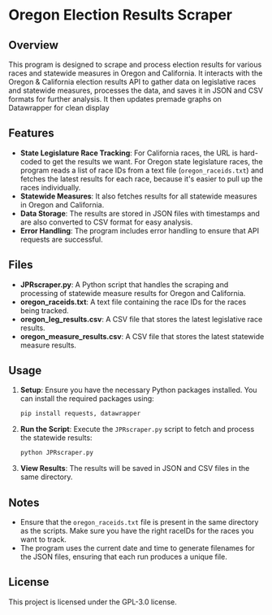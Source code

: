 # Oregon Election Results Scraper

## Overview

This program is designed to scrape and process election results for various races and statewide measures in Oregon and California. It interacts with the Oregon & California election results API to gather data on legislative races and statewide measures, processes the data, and saves it in JSON and CSV formats for further analysis. It then updates premade graphs on Datawrapper for clean display

## Features

- **State Legislature Race Tracking**: For California races, the URL is hard-coded to get the results we want. For Oregon state legislature races, the program reads a list of race IDs from a text file (`oregon_raceids.txt`) and fetches the latest results for each race, because it's easier to pull up the races individually.
- **Statewide Measures**: It also fetches results for all statewide measures in Oregon and California.
- **Data Storage**: The results are stored in JSON files with timestamps and are also converted to CSV format for easy analysis.
- **Error Handling**: The program includes error handling to ensure that API requests are successful.

## Files

- **JPRscraper.py**: A Python script that handles the scraping and processing of statewide measure results for Oregon and California.
- **oregon_raceids.txt**: A text file containing the race IDs for the races being tracked.
- **oregon_leg_results.csv**: A CSV file that stores the latest legislative race results.
- **oregon_measure_results.csv**: A CSV file that stores the latest statewide measure results.

## Usage

1. **Setup**: Ensure you have the necessary Python packages installed. You can install the required packages using:
    ```sh
    pip install requests, datawrapper
    ```

3. **Run the Script**: Execute the `JPRscraper.py` script to fetch and process the statewide results:
    ```sh
    python JPRscraper.py
    ```

4. **View Results**: The results will be saved in JSON and CSV files in the same directory.

## Notes

- Ensure that the `oregon_raceids.txt` file is present in the same directory as the scripts. Make sure you have the right raceIDs for the races you want to track.
- The program uses the current date and time to generate filenames for the JSON files, ensuring that each run produces a unique file.

## License

This project is licensed under the GPL-3.0 license.
